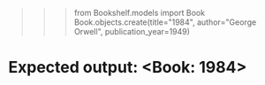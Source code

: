>>> from Bookshelf.models import Book
Book.objects.create(title="1984", author="George Orwell", publication_year=1949)
# Expected output: <Book: 1984>